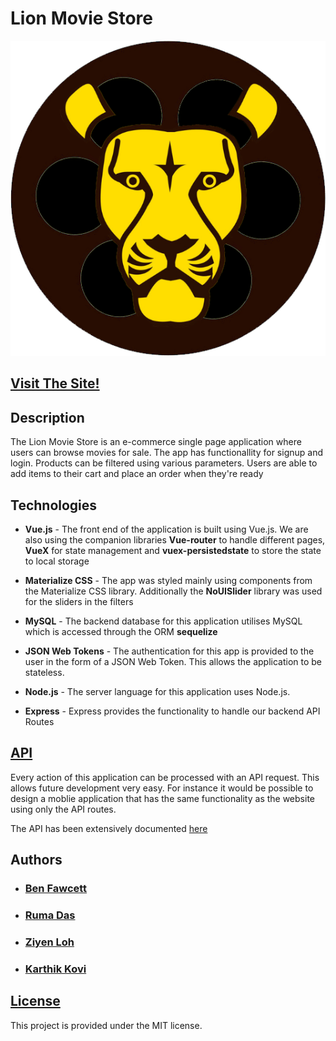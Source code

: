 # Lion Movie Store

![Logo](misc/logo.png)

## [Visit The Site!](https://lion-movie-store.herokuapp.com/)

## Description

The Lion Movie Store is an e-commerce single page application where users can browse movies for sale. The app has functionallity for signup and login. Products can be filtered using various parameters. Users are able to add items to their cart and place an order when they're ready

## Technologies

* **Vue.js** - The front end of the application is built using Vue.js. We are also using the companion libraries **Vue-router** to handle different pages, **VueX** for state management and **vuex-persistedstate** to store the state to local storage
* **Materialize CSS** - The app was styled mainly using components from the Materialize CSS library. Additionally the **NoUISlider** library was used for the sliders in the filters
* **MySQL** - The backend database for this application utilises MySQL which is accessed through the ORM **sequelize**
* **JSON Web Tokens** - The authentication for this app is provided to the user in the form of a JSON Web Token. This allows the application to be stateless.

* **Node.js** - The server language for this application uses Node.js.

* **Express** - Express provides the functionality to handle our backend API Routes

## [API](routes/README.md)

Every action of this application can be processed with an API request. This allows future development very easy. For instance it would be possible to design a moblie application that has the same functionality as the website using only the API routes.

The API has been extensively documented [here](routes/README.md)

## Authors

* ### [Ben Fawcett](https://github.com/hexagonatron)
* ### [Ruma Das](https://github.com/RumaRDas)
* ### [Ziyen Loh](https://github.com/zyloh89)
* ### [Karthik Kovi](https://github.com/karthikkovi)

## [License](LICENSE.md)

This project is provided under the MIT license.
